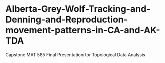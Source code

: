 # Alberta-Grey-Wolf-Tracking-and-Denning-and-Reproduction-movement-patterns-in-CA-and-AK-TDA
Capstone MAT 585 Final Presentation for Topological Data Analysis 
